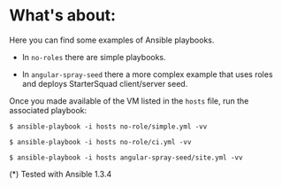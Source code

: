 What's about:
=============

Here you can find some examples of Ansible playbooks.

* In `no-roles` there are simple playbooks.

* In `angular-spray-seed` there a more complex example that uses roles and deploys StarterSquad client/server seed.


Once you made available of the VM listed in the `hosts` file, run the associated playbook:

`$ ansible-playbook -i hosts no-role/simple.yml -vv`

`$ ansible-playbook -i hosts no-role/ci.yml -vv`

`$ ansible-playbook -i hosts angular-spray-seed/site.yml -vv`



(*) Tested with Ansible 1.3.4